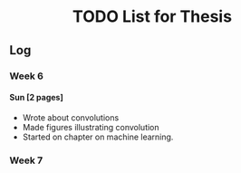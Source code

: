 # <center>TODO List for Thesis</center>

## Log

### Week 6

#### Sun [2 pages]
* Wrote about convolutions
* Made figures illustrating convolution
* Started on chapter on machine learning.

### Week 7
